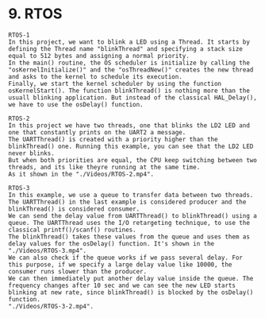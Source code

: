 # 9. RTOS
	
	RTOS-1
	In this project, we want to blink a LED using a Thread. It starts by defining the Thread name "blinkThread" and specifying a stack size equal to 512 bytes and assigning a normal priority.
	In the main() routine, the OS scheduler is initialize by calling the "osKernelInitialize()" and the "osThreadNew()" creates the new thread and asks to the kernel to schedule its execution.
	Finally, we start the kernel scheduler by using the function osKernelStart(). The function blinkThread() is nothing more than the usuall blinking application. But instead of the classical HAL_Delay(),
	we have to use the osDelay() function.
	
	RTOS-2
	In this project we have two threads, one that blinks the LD2 LED and one that constantly prints on the UART2 a message.
	The UARTThread() is created with a priority higher than the blinkThread() one. Running this example, you can see that the LD2 LED never blinks.
	But when both priorities are equal, the CPU keep switching between two threads, and its like theyre running at the same time.
	As it shown in the "./Videos/RTOS-2.mp4".
	
	RTOS-3
	In this example, we use a queue to transfer data between two threads. The UARTThread() in the last example is considered producer and the blinkThread() is considered consumer.
	We can send the delay value from UARTThread() to blinkThread() using a queue. The UARTThread uses the I/O retargeting technique, to use the classical printf()/scanf() routines.
	The blinkThread() takes these values from the queue and uses them as delay values for the osDelay() function. It's shown in the "./Videos/RTOS-3.mp4".
	We can also check if the queue works if we pass several delay. For this purpose, if we specify a large delay value like 10000, the consumer runs slower than the producer.
	We can then immediately put another delay value inside the queue. The frequency changes after 10 sec and we can see the new LED starts blinking at new rate, since blinkThread() is blocked by the osDelay() function.
	"./Videos/RTOS-3-2.mp4".